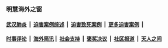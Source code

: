 
### 明慧海外之窗

####  [武汉肺炎](indexes/365.md?t=05240101) &nbsp;|&nbsp;  [迫害案例综述](indexes/328.md?t=05240101) &nbsp;|&nbsp; [迫害致死案例](indexes/277.md?t=05240101)  &nbsp;|&nbsp; [更多迫害案例](indexes/81.md?t=05240101)  &nbsp;|&nbsp; 
####  [时事评论](indexes/19.md?t=05240101) &nbsp;|&nbsp; [海外简讯](indexes/245.md?t=05240101)&nbsp;|&nbsp;  [社会支持](indexes/140.md?t=05240101) &nbsp;|&nbsp; [褒奖决议](indexes/282.md?t=05240101) &nbsp;|&nbsp; [社区报道](indexes/91.md?t=05240101)  &nbsp;|&nbsp; [天人之间](indexes/78.md?t=05240101) 

